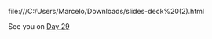 


file:///C:/Users/Marcelo/Downloads/slides-deck%20(2).html









See you on [Day 29](day29.md)
